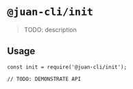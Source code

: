 # `@juan-cli/init`

> TODO: description

## Usage

```
const init = require('@juan-cli/init');

// TODO: DEMONSTRATE API
```
